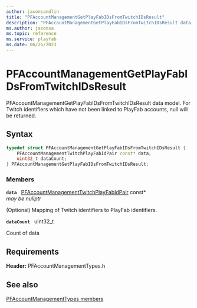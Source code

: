 ```yaml
---
author: jasonsandlin
title: "PFAccountManagementGetPlayFabIDsFromTwitchIDsResult"
description: "PFAccountManagementGetPlayFabIDsFromTwitchIDsResult data model. For Twitch identifiers which have not been linked to PlayFab accounts, null will be returned."
ms.author: jasonsa
ms.topic: reference
ms.service: playfab
ms.date: 06/26/2023
---
```


# PFAccountManagementGetPlayFabIDsFromTwitchIDsResult  

PFAccountManagementGetPlayFabIDsFromTwitchIDsResult data model. For Twitch identifiers which have not been linked to PlayFab accounts, null will be returned.  

## Syntax  
  
```cpp
typedef struct PFAccountManagementGetPlayFabIDsFromTwitchIDsResult {  
    PFAccountManagementTwitchPlayFabIdPair const* data;  
    uint32_t dataCount;  
} PFAccountManagementGetPlayFabIDsFromTwitchIDsResult;  
```
  
### Members  
  
**`data`** &nbsp; [PFAccountManagementTwitchPlayFabIdPair](pfaccountmanagementtwitchplayfabidpair.md) const*  
*may be nullptr*  
  
(Optional) Mapping of Twitch identifiers to PlayFab identifiers.
  
**`dataCount`** &nbsp; uint32_t  
  
Count of data
  
  
## Requirements  
  
**Header:** PFAccountManagementTypes.h
  
## See also  
[PFAccountManagementTypes members](../pfaccountmanagementtypes_members.md)  

  
  
